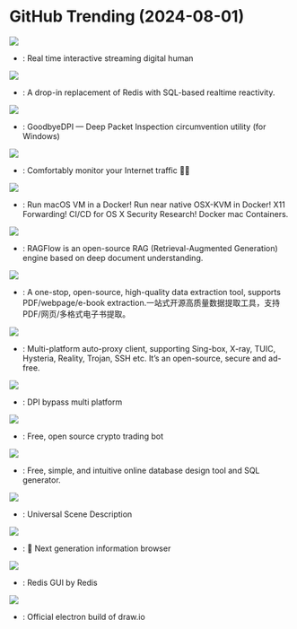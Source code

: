 # GitHub Trending (2024-08-01)

![](https://img.shields.io/badge/Python-New%20233-green?style=flat-square&logo=appveyor)
- [](https://github.comundefined): Real time interactive streaming digital human

![](https://img.shields.io/badge/Go-New%20790-green?style=flat-square&logo=appveyor)
- [](https://github.comundefined): A drop-in replacement of Redis with SQL-based realtime reactivity.

![](https://img.shields.io/badge/C-New%201-green?style=flat-square&logo=appveyor)
- [](https://github.comundefined): GoodbyeDPI — Deep Packet Inspection circumvention utility (for Windows)

![](https://img.shields.io/badge/Rust-New%20477-green?style=flat-square&logo=appveyor)
- [](https://github.comundefined): Comfortably monitor your Internet traffic 🕵️‍♂️

![](https://img.shields.io/badge/Shell-New%201-green?style=flat-square&logo=appveyor)
- [](https://github.comundefined): Run macOS VM in a Docker! Run near native OSX-KVM in Docker! X11 Forwarding! CI/CD for OS X Security Research! Docker mac Containers.

![](https://img.shields.io/badge/Python-New%2083-green?style=flat-square&logo=appveyor)
- [](https://github.comundefined): RAGFlow is an open-source RAG (Retrieval-Augmented Generation) engine based on deep document understanding.

![](https://img.shields.io/badge/Python-New%20459-green?style=flat-square&logo=appveyor)
- [](https://github.comundefined): A one-stop, open-source, high-quality data extraction tool, supports PDF/webpage/e-book extraction.一站式开源高质量数据提取工具，支持PDF/网页/多格式电子书提取。

![](https://img.shields.io/badge/Dart-New%2049-green?style=flat-square&logo=appveyor)
- [](https://github.comundefined): Multi-platform auto-proxy client, supporting Sing-box, X-ray, TUIC, Hysteria, Reality, Trojan, SSH etc. It’s an open-source, secure and ad-free.

![](https://img.shields.io/badge/C-New%20205-green?style=flat-square&logo=appveyor)
- [](https://github.comundefined): DPI bypass multi platform

![](https://img.shields.io/badge/Python-New%2024-green?style=flat-square&logo=appveyor)
- [](https://github.comundefined): Free, open source crypto trading bot

![](https://img.shields.io/badge/JavaScript-New%20291-green?style=flat-square&logo=appveyor)
- [](https://github.comundefined): Free, simple, and intuitive online database design tool and SQL generator.

![](https://img.shields.io/badge/C%2B%2B-New%2012-green?style=flat-square&logo=appveyor)
- [](https://github.comundefined): Universal Scene Description

![](https://img.shields.io/badge/TypeScript-New%20192-green?style=flat-square&logo=appveyor)
- [](https://github.comundefined): 🧡 Next generation information browser

![](https://img.shields.io/badge/TypeScript-New%202-green?style=flat-square&logo=appveyor)
- [](https://github.comundefined): Redis GUI by Redis

![](https://img.shields.io/badge/JavaScript-New%2073-green?style=flat-square&logo=appveyor)
- [](https://github.comundefined): Official electron build of draw.io

